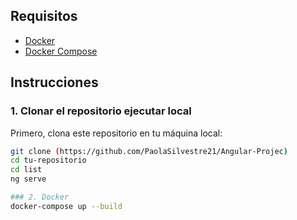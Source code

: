 ## Requisitos

- [Docker](https://www.docker.com/get-started) 
- [Docker Compose](https://docs.docker.com/compose/) 

## Instrucciones

### 1. Clonar el repositorio ejecutar local

Primero, clona este repositorio en tu máquina local:

```bash
git clone (https://github.com/PaolaSilvestre21/Angular-Projec)
cd tu-repositorio 
cd list 
ng serve

### 2. Docker              
docker-compose up --build
